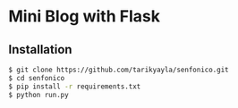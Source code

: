 # Mini Blog with Flask

## Installation

```sh
$ git clone https://github.com/tarikyayla/senfonico.git
$ cd senfonico
$ pip install -r requirements.txt
$ python run.py
```

